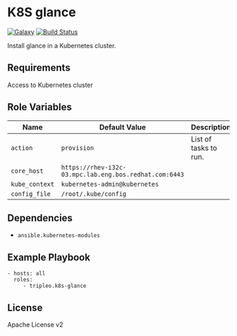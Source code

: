 K8S glance
==========
[![Galaxy](https://img.shields.io/badge/galaxy-tripleo.k8s--glance-blue.svg?style=flat)](https://galaxy.ansible.com/tripleo/k8s-glance)
[![Build Status](https://travis-ci.org/tripleo/ansible-role-k8s-glance.svg?branch=master)](https://travis-ci.org/tripleo/ansible-role-k8s-glance)

Install glance in a Kubernetes cluster.

Requirements
------------

Access to Kubernetes cluster

Role Variables
--------------

| Name              | Default Value       | Description          |
|-------------------|---------------------|----------------------|
| `action` | `provision` | List of tasks to run. |
| `core_host` | `https://rhev-i32c-03.mpc.lab.eng.bos.redhat.com:6443` |  |
| `kube_context` | `kubernetes-admin@kubernetes` |  |
| `config_file` | `/root/.kube/config` |  |


Dependencies
------------

- `ansible.kubernetes-modules`

Example Playbook
----------------

    - hosts: all
      roles:
         - tripleo.k8s-glance

License
-------

Apache License v2
